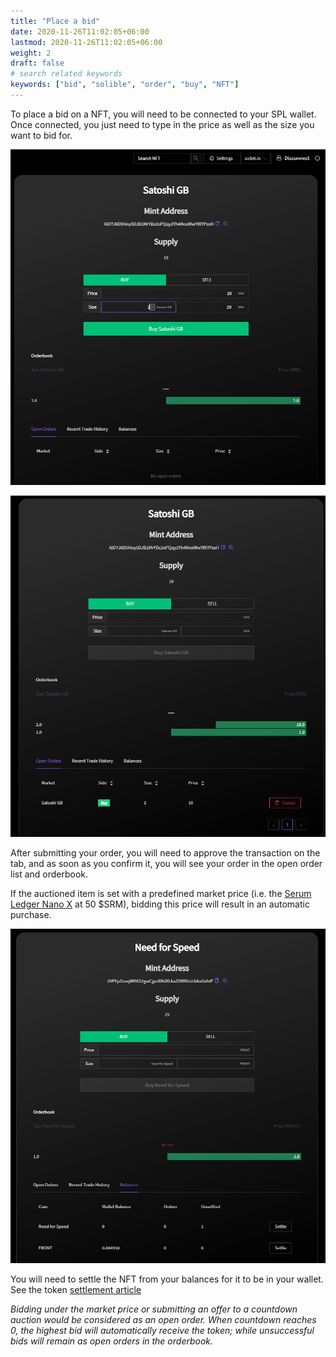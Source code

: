```yaml
---
title: "Place a bid"
date: 2020-11-26T11:02:05+06:00
lastmod: 2020-11-26T11:02:05+06:00
weight: 2
draft: false
# search related keywords
keywords: ["bid", "solible", "order", "buy", "NFT"]
---
```


To place a bid on a NFT, you will need to be connected to your SPL wallet. Once connected, you just need to type in the price as well as the size you want to bid for.

![bid-1](bid-1.png)

![bid-2](bid-2.png)

After submitting your order, you will need to approve the transaction on the tab, and as soon as you confirm it, you will see your order in the open order list and orderbook.

If the auctioned item is set with a predefined market price (i.e. the [Serum Ledger Nano X](https://solible.com/#/trade/327ubUZkUUAEdeWvyQYh1Ycs9mt6yDnt7jDAW47U3krw) at 50 \$SRM), bidding this price will result in an automatic purchase.

![bid-3](bid-3.png)

You will need to settle the NFT from your balances for it to be in your wallet. See the token [settlement article](/orders/settle)

_Bidding under the market price or submitting an offer to a countdown auction would be considered as an open order. When countdown reaches 0, the highest bid will automatically receive the token; while unsuccessful bids will remain as open orders in the orderbook._
